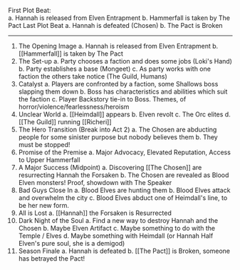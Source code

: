 First Plot Beat: 	
	a. Hannah is released from Elven Entrapment
	b. Hammerfall is taken by The Pact
Last Plot Beat
	a. Hannah is defeated (Chosen)
	b. The Pact is Broken

---
1. The Opening Image
	a. Hannah is released from Elven Entrapment
	b. [[Hammerfall]] is taken by The Pact
2. The Set-up
	a. Party chooses a faction and does some jobs (Loki's Hand)
	b. Party establishes a base (Mongeet)
	c. As party works with one faction the others take notice (The Guild, Humans)
3. Catalyst
	a. Players are confronted by a faction, some Shallows boss slapping them down
	b. Boss has characteristics and abilities which suit the faction
	c. Player Backstory tie-in to Boss. Themes, of horror/violence/fearlessness/heroism
4. Unclear World
	a. [[Heimdall]] appears
	b. Elven revolt
	c. The Orc elites
	d. [[The Guild]] running [[Richeri]]
5. The Hero Transition (Break into Act 2)
	a. The Chosen are abducting people for some sinister purpose but nobody believes them
	b. They must be stopped!
6. Promise of the Premise
	a. Major Advocacy, Elevated Reputation, Access to Upper Hammerfall
7. A Major Success (Midpoint)
	a. Discovering [[The Chosen]] are resurrecting Hannah the Forsaken
	b. The Chosen are revealed as Blood Elven monsters! Proof, showdown with The Speaker
8. Bad Guys Close In
	a. Blood Elves are hunting them
	b. Blood Elves attack and overwhelm the city
	c. Blood Elves abduct one of Heimdall's line, to be her new form.
9. All is Lost
	a. [[Hannah]] the Forsaken is Resurrected
10. Dark Night of the Soul
	a. Find a new way to destroy Hannah and the Chosen
	b. Maybe Elven Artifact
	c. Maybe something to do with the Temple / Elves
	d. Maybe something with Heimdall (or Hannah Half Elven's pure soul, she is a demigod)
11. Season Finale
	a. Hannah is defeated
	b. [[The Pact]] is Broken, someone has betrayed the Pact!